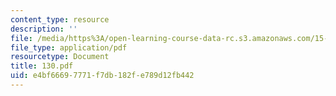 ```yaml
---
content_type: resource
description: ''
file: /media/https%3A/open-learning-course-data-rc.s3.amazonaws.com/15-667-negotiation-and-conflict-management-spring-2001/e4bf66697771f7db182fe789d12fb442_130.pdf
file_type: application/pdf
resourcetype: Document
title: 130.pdf
uid: e4bf6669-7771-f7db-182f-e789d12fb442
---
```

